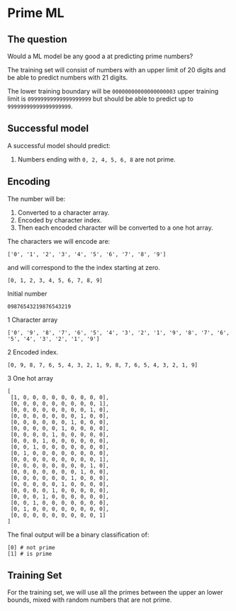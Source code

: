 # Prime ML

## The question
Would a ML model be any good a at predicting prime numbers?

The training set will consist of numbers with an upper limit of 20 digits and be able to predict
numbers with 21 digits.

The lower training boundary will be `00000000000000000003`
upper training limit is `09999999999999999999` but should be able to predict up to `99999999999999999999`.

## Successful model
A successful model should predict:
1. Numbers ending with `0, 2, 4, 5, 6, 8` are not prime.

## Encoding
The number will be:
1. Converted to a character array.
1. Encoded by character index.
1. Then each encoded character will be converted to a one hot array.

The characters we will encode are:
```
['0', '1', '2', '3', '4', '5', '6', '7', '8', '9']
```
and will correspond to the the index starting at zero.
```
[0, 1, 2, 3, 4, 5, 6, 7, 8, 9]
```

Initial number
```
09876543219876543219
```

1 Character array
```
['0', '9', '8', '7', '6', '5', '4', '3', '2', '1', '9', '8', '7', '6', '5', '4', '3', '2', '1', '9']
```

2 Encoded index.
```
[0, 9, 8, 7, 6, 5, 4, 3, 2, 1, 9, 8, 7, 6, 5, 4, 3, 2, 1, 9]
```

3 One hot array
```
[
 [1, 0, 0, 0, 0, 0, 0, 0, 0, 0],
 [0, 0, 0, 0, 0, 0, 0, 0, 0, 1],
 [0, 0, 0, 0, 0, 0, 0, 0, 1, 0],
 [0, 0, 0, 0, 0, 0, 0, 1, 0, 0],
 [0, 0, 0, 0, 0, 0, 1, 0, 0, 0],
 [0, 0, 0, 0, 0, 1, 0, 0, 0, 0],
 [0, 0, 0, 0, 1, 0, 0, 0, 0, 0],
 [0, 0, 0, 1, 0, 0, 0, 0, 0, 0],
 [0, 0, 1, 0, 0, 0, 0, 0, 0, 0],
 [0, 1, 0, 0, 0, 0, 0, 0, 0, 0],
 [0, 0, 0, 0, 0, 0, 0, 0, 0, 1],
 [0, 0, 0, 0, 0, 0, 0, 0, 1, 0],
 [0, 0, 0, 0, 0, 0, 0, 1, 0, 0],
 [0, 0, 0, 0, 0, 0, 1, 0, 0, 0],
 [0, 0, 0, 0, 0, 1, 0, 0, 0, 0],
 [0, 0, 0, 0, 1, 0, 0, 0, 0, 0],
 [0, 0, 0, 1, 0, 0, 0, 0, 0, 0],
 [0, 0, 1, 0, 0, 0, 0, 0, 0, 0],
 [0, 1, 0, 0, 0, 0, 0, 0, 0, 0],
 [0, 0, 0, 0, 0, 0, 0, 0, 0, 1]
]
```

The final output will be a binary classification of:
```
[0] # not prime
[1] # is prime 
```

## Training Set
For the training set, we will use all the primes between the upper an lower bounds,
mixed with random numbers that are not prime. 